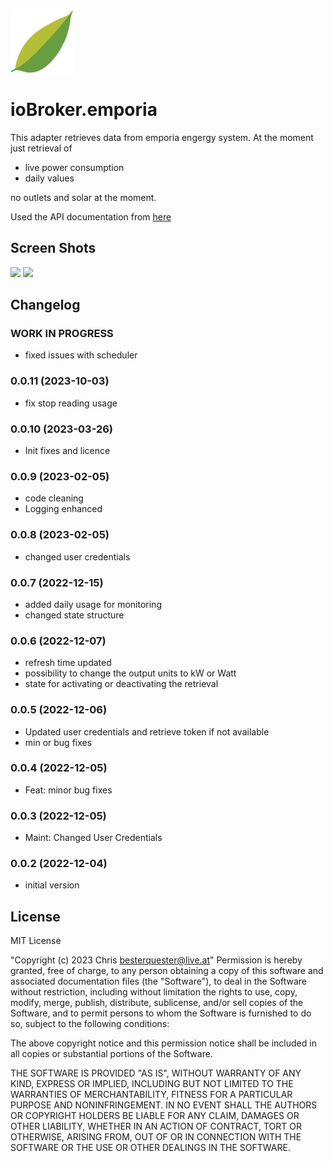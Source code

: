 <img src="admin/emporia.png" width="100">

# ioBroker.emporia

This adapter retrieves data from emporia engergy system. At the moment just retrieval of
- live power consumption
- daily values

no outlets and solar at the moment.

Used the API documentation from [here](https://github.com/magico13/PyEmVue/blob/master/api_docs.md)

## Screen Shots
<img src="admin/img/screenshot1.png" width="400">

<img src="admin/img/screenshot2.png" width="400">


## Changelog

<!--
  Placeholder for the next version (at the beginning of the line):
  ### **WORK IN PROGRESS**
-->
### **WORK IN PROGRESS**
- fixed issues with scheduler

### 0.0.11 (2023-10-03)
- fix stop reading usage

### 0.0.10 (2023-03-26)
- Init fixes and licence

### 0.0.9 (2023-02-05)
- code cleaning
- Logging enhanced

### 0.0.8 (2023-02-05)
- changed user credentials

### 0.0.7 (2022-12-15)
- added daily usage for monitoring
- changed state structure

### 0.0.6 (2022-12-07)
- refresh time updated
- possibility to change the output units to kW or Watt
- state for activating or deactivating the retrieval

### 0.0.5 (2022-12-06)
- Updated user credentials and retrieve token if not available
- min or bug fixes

### 0.0.4 (2022-12-05)
- Feat: minor bug fixes

### 0.0.3 (2022-12-05)
 - Maint: Changed User Credentials

### 0.0.2 (2022-12-04)
- initial version

## License
MIT License

"Copyright (c) 2023 Chris <besterquester@live.at>"
Permission is hereby granted, free of charge, to any person obtaining a copy
of this software and associated documentation files (the "Software"), to deal
in the Software without restriction, including without limitation the rights
to use, copy, modify, merge, publish, distribute, sublicense, and/or sell
copies of the Software, and to permit persons to whom the Software is
furnished to do so, subject to the following conditions:

The above copyright notice and this permission notice shall be included in all
copies or substantial portions of the Software.

THE SOFTWARE IS PROVIDED "AS IS", WITHOUT WARRANTY OF ANY KIND, EXPRESS OR
IMPLIED, INCLUDING BUT NOT LIMITED TO THE WARRANTIES OF MERCHANTABILITY,
FITNESS FOR A PARTICULAR PURPOSE AND NONINFRINGEMENT. IN NO EVENT SHALL THE
AUTHORS OR COPYRIGHT HOLDERS BE LIABLE FOR ANY CLAIM, DAMAGES OR OTHER
LIABILITY, WHETHER IN AN ACTION OF CONTRACT, TORT OR OTHERWISE, ARISING FROM,
OUT OF OR IN CONNECTION WITH THE SOFTWARE OR THE USE OR OTHER DEALINGS IN THE
SOFTWARE.